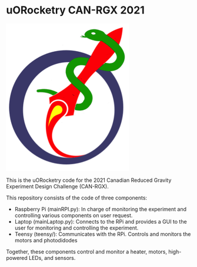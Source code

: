 # uORocketry CAN-RGX 2021

![](images/CAN_GRX_Logo.png)

This is the uORocketry code for the 2021 Canadian Reduced Gravity Experiment Design Challenge (CAN-RGX).

This repository consists of the code of three components:
- Raspberry Pi (mainRPI.py): In charge of monitoring the experiment and controlling various components on user request.
- Laptop (mainLaptop.py): Connects to the RPi and provides a GUI to the user for monitoring and controlling the experiment.
- Teensy (teensy/): Communicates with the RPi. Controls and monitors the motors and photodidodes

Together, these components control and monitor a heater, motors, high-powered LEDs, and sensors.